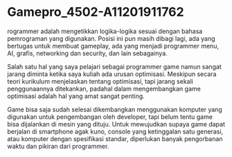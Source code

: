 # Gamepro_4502-A11201911762
rogrammer adalah mengetikkan logika-logika sesuai dengan bahasa pemrograman yang digunakan. Posisi ini pun masih dibagi lagi, ada yang bertugas untuk membuat gameplay, ada yang menjadi programmer menu, AI, grafis, networking dan security, dan lain sebagainya.

Salah satu hal yang saya pelajari sebagai programmer game namun sangat jarang diminta ketika saya kuliah ada urusan optimisasi. Meskipun secara teori kurikulum menjelaskan tentang optimisasi, tapi jarang sekali penggunaannya ditekankan, padahal dalam mengembangkan game optimisasi adalah hal yang amat sangat penting.

Game bisa saja sudah selesai dikembangkan menggunakan komputer yang digunakan untuk pengembangan oleh developer, tapi belum tentu game bisa dijalankan di mesin yang dituju. Untuk mewujudkan supaya game dapat berjalan di smartphone agak kuno, console yang ketinggalan satu generasi, atau komputer dengan spesifikasi standar, diperlukan banyak pengorbanan waktu dan pikiran dari programmer.
